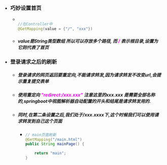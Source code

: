 - ### 巧妙设置首页

  - ```java
    
    //在Controller中
    @GetMapping(value = {"/", "xxx"})
    ```

  - ##### value是String类型数组 所以可以存放多个路径, 而<font color='fuchsia'> /</font> 表示根目录,设置为它则代表了首页





- ### 登录请求之后的刷新

  - ##### 登录请求的网页返回要重定向,不能请求转发,因为请求转发不改变url,会提示重复提交表单

  - ##### 使用重定向  <font color='fuchsia'>"redirect:/xxx.xxx" </font> 注意这里的xxx.xxx 是需要全部名称的,springboot中视图解析器自动配置的开头和结尾是请求转发用的.

  - ##### 同时,在第二条设置之后,我们处于/xxx.xxxx下,这个时候我们可以使用请求转发到自己这个页面

    - ```java
      // main页面刷新
      @GetMapping("/main.html")
      public String mainPage() {
      
          return "main";
      }
      ```





